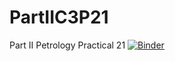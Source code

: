 # PartIIC3P21
Part II Petrology Practical 21
[![Binder](https://mybinder.org/badge_logo.svg)](https://mybinder.org/v2/gh/John-Maclennan/PartIIC3P21/HEAD)
